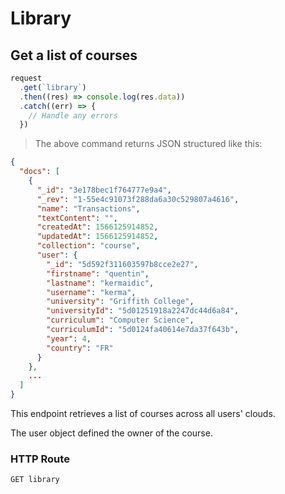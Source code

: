 # Library

## Get a list of courses

```javascript
request
  .get(`library`)
  .then((res) => console.log(res.data))
  .catch((err) => {
    // Handle any errors
  })
```

> The above command returns JSON structured like this:

```json
{
  "docs": [
    {
      "_id": "3e178bec1f764777e9a4",
      "_rev": "1-55e4c91073f288da6a30c529807a4616",
      "name": "Transactions",
      "textContent": "",
      "createdAt": 1566125914852,
      "updatedAt": 1566125914852,
      "collection": "course",
      "user": {
        "_id": "5d592f311603597b8cce2e27",
        "firstname": "quentin",
        "lastname": "kermaidic",
        "username": "kerma",
        "university": "Griffith College",
        "universityId": "5d01251918a2247dc44d6a84",
        "curriculum": "Computer Science",
        "curriculumId": "5d0124fa40614e7da37f643b",
        "year": 4,
        "country": "FR"
      }
    },
    ...
  ]
}
```

This endpoint retrieves a list of courses across all users' clouds.

<aside class="notice">
The user object defined the owner of the course.
</aside>

### HTTP Route

`GET library`
